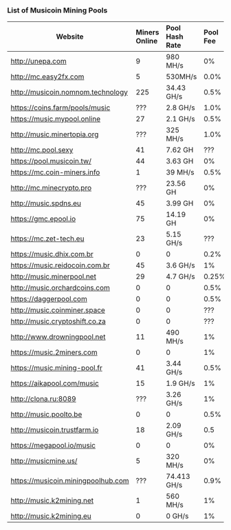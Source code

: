 ### 		List of Musicoin Mining Pools



| Website                            | Miners Online | Pool Hash Rate | Pool Fee |      |
| ---------------------------------- | :------------ | :------------- | :------- | :--: |
| http://unepa.com                   | 9             | 980 MH/s       | 0%       |      |
| http://mc.easy2fx.com              | 5             | 530MH/s        | 0.0%     |      |
| http://musicoin.nomnom.technology  | 225           | 34.43 GH/s     | 0.5%     |      |
| https://coins.farm/pools/music     | ???           | 2.8 GH/s       | 1.0%     |      |
| https://music.mypool.online        | 27            | 2.1 GH/s       | 0.5%     |      |
| http://music.minertopia.org        | ???           | 325 MH/s       | 1.0%     |      |
| http://mc.pool.sexy                | 41            | 7.62 GH        | ???      |      |
| https://pool.musicoin.tw/          | 44            | 3.63 GH        | 0%       |      |
| https://mc.coin-miners.info        | 1             | 39 MH/s        | 0.5%     |      |
| http://mc.minecrypto.pro           | ???           | 23.56 GH       | 0%       |      |
| http://music.spdns.eu              | 45            | 3.99 GH        | 0%       |      |
| https://gmc.epool.io               | 75            | 14.19 GH       | 0%       |      |
| https://mc.zet-tech.eu             | 23            | 5.15 GH/s      | ???      |      |
| https://music.dhix.com.br          | 0             | 0              | 0.2%     |      |
| https://music.reidocoin.com.br     | 45            | 3.6 GH/s       | 1%       |      |
| http://music.minerpool.net         | 29            | 4.7 GH/s       | 0.25%    |      |
| http://music.orchardcoins.com      | 0             | 0              | 0.5%     |      |
| https://daggerpool.com             | 0             | 0              | 0.5%     |      |
| http://music.coinminer.space       | 0             | 0              | ???      |      |
| http://music.cryptoshift.co.za     | 0             | 0              | ???      |      |
| http://www.drowningpool.net        | 11            | 490 MH/s       | 1%       |      |
| https://music.2miners.com          | 0             | 0              | 1%       |      |
| https://music.mining-pool.fr       | 41            | 3.44 GH/s      | 0.5%     |      |
| https://aikapool.com/music         | 15            | 1.9 GH/s       | 1%       |      |
| http://clona.ru:8089               | ???           | 3.26 GH/s      | 1%       |      |
| http://music.poolto.be             | 0             | 0              | 0.5%     |      |
| http://musicoin.trustfarm.io       | 18            | 2.09 GH/s      | 0.5      |      |
| https://megapool.io/music          | 0             | 0              | 0%       |      |
| http://musicmine.us/               | 5             | 320 MH/s       | 0%       |      |
| https://musicoin.miningpoolhub.com | ???           | 74.413 GH/s    | 0.9%     |      |
| http://music.k2mining.net          | 1             | 560 MH/s       | 1%       |      |
| http://music.k2mining.eu           | 0             | 0 GH/s         | 1%       |      |
